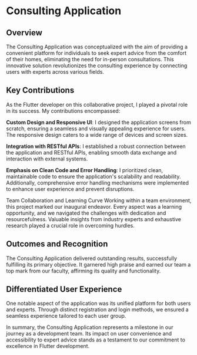 # Consulting Application
## Overview
The Consulting Application was conceptualized with the aim of providing a convenient platform for individuals to seek expert advice from the comfort of their homes, eliminating the need for in-person consultations. This innovative solution revolutionizes the consulting experience by connecting users with experts across various fields.

## Key Contributions
As the Flutter developer on this collaborative project, I played a pivotal role in its success. My contributions encompassed:

**Custom Design and Responsive UI**: I designed the application screens from scratch, ensuring a seamless and visually appealing experience for users. The responsive design caters to a wide range of devices and screen sizes.

**Integration with RESTful APIs**: I established a robust connection between the application and RESTful APIs, enabling smooth data exchange and interaction with external systems.

**Emphasis on Clean Code and Error Handling**: I prioritized clean, maintainable code to ensure the application's scalability and readability. Additionally, comprehensive error handling mechanisms were implemented to enhance user experience and prevent disruptions.

Team Collaboration and Learning Curve
Working within a team environment, this project marked our inaugural endeavor. Every aspect was a learning opportunity, and we navigated the challenges with dedication and resourcefulness. Valuable insights from industry experts and exhaustive research played a crucial role in overcoming hurdles.

## Outcomes and Recognition
The Consulting Application delivered outstanding results, successfully fulfilling its primary objective. It garnered high praise and earned our team a top mark from our faculty, affirming its quality and functionality.

## Differentiated User Experience
One notable aspect of the application was its unified platform for both users and experts. Through distinct registration and login methods, we ensured a seamless experience tailored to each user group.

In summary, the Consulting Application represents a milestone in our journey as a development team. Its impact on user convenience and accessibility to expert advice stands as a testament to our commitment to excellence in Flutter development.
